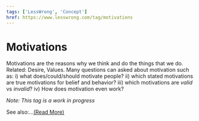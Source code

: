 ```yaml
---
tags: ['LessWrong', 'Concept']
href: https://www.lesswrong.com/tag/motivations
---
```


# Motivations
Motivations are the reasons why we think and do the things that we do. Related: Desire, Values. Many questions can asked about motivation such as: i) what does/could/should motivate people? ii) which stated motivations are true motivations for belief and behavior? iii) which motivations are *valid* vs *invalid*? iv) How does motivation even work? 

*Note: This tag is a work in progress*

See also:...[(Read More)]()

